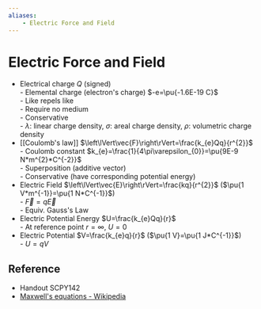 ```yaml
---
aliases:
    - Electric Force and Field
---
```


# Electric Force and Field

- Electrical charge $Q$ (signed)  
         - Elemental charge (electron's charge) $-e=\pu{-1.6E-19 C}$  
         - Like repels like  
         - Require no medium  
         - Conservative  
         - $\lambda$: linear charge density, $\sigma$: areal charge density, $\rho$: volumetric charge density
- [[Coulomb's law]] $\left\lVert\vec{F}\right\rVert=\frac{k_{e}Qq}{r^{2}}$  
         - Coulomb constant $k_{e}=\frac{1}{4\pi\varepsilon_{0}}=\pu{9E-9 N*m^{2}*C^{-2}}$  
         - Superposition (additive vector)  
         - Conservative (have corresponding potential energy)
- Electric Field $\left\lVert\vec{E}\right\rVert=\frac{kq}{r^{2}}$ ($\pu{1 V*m^{-1}}=\pu{1 N*C^{-1}}$)  
         - $\vec{F}=q\vec{E}$  
         - Equiv. Gauss's Law
- Electric Potential Energy $U=\frac{k_{e}Qq}{r}$  
         - At reference point $r=\infty$, $U=0$
- Electric Potential $V=\frac{k_{e}q}{r}$ ($\pu{1 V}=\pu{1 J*C^{-1}}$)  
         - $U=qV$

## Reference

- Handout SCPY142
- [Maxwell's equations - Wikipedia](https://en.wikipedia.org/wiki/Maxwell%27s_equations)

